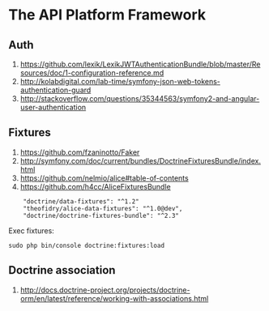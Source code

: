 The API Platform Framework
==========================

## Auth 

1. https://github.com/lexik/LexikJWTAuthenticationBundle/blob/master/Resources/doc/1-configuration-reference.md
2. http://kolabdigital.com/lab-time/symfony-json-web-tokens-authentication-guard
3. http://stackoverflow.com/questions/35344563/symfony2-and-angular-user-authentication

## Fixtures

1. https://github.com/fzaninotto/Faker
2. http://symfony.com/doc/current/bundles/DoctrineFixturesBundle/index.html
3. https://github.com/nelmio/alice#table-of-contents
4. https://github.com/h4cc/AliceFixturesBundle

```
    "doctrine/data-fixtures": "^1.2"
    "theofidry/alice-data-fixtures": "^1.0@dev",
    "doctrine/doctrine-fixtures-bundle": "^2.3"
```

Exec fixtures: 

    sudo php bin/console doctrine:fixtures:load

## Doctrine association

1. http://docs.doctrine-project.org/projects/doctrine-orm/en/latest/reference/working-with-associations.html
